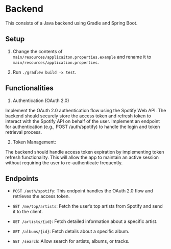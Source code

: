 # Backend

This consists of a Java backend using Gradle and Spring Boot.

## Setup

1. Change the contents of `main/resources/applicaiton.properties.example` and rename it
   to `main/resources/application.properties`.

2. Run `./gradlew build -x test`.

## Functionalities

1. Authentication (OAuth 2.0)

Implement the OAuth 2.0 authentication flow using the Spotify Web API.
The backend should securely store the access token and refresh token to interact with the Spotify API on behalf of the user.
Implement an endpoint for authentication (e.g., POST /auth/spotify) to handle the login and token retrieval process.

2. Token Management:

The backend should handle access token expiration by implementing token refresh functionality. This will allow the app to maintain an active session without requiring the user to re-authenticate frequently.

## Endpoints

- `POST /auth/spotify`: This endpoint handles the OAuth 2.0 flow and retrieves the access token.

- `GET /me/top/artists`: Fetch the user’s top artists from Spotify and send it to the client.

- `GET /artists/{id}`: Fetch detailed information about a specific artist.

- `GET /albums/{id}`: Fetch details about a specific album.

- `GET /search`: Allow search for artists, albums, or tracks.
